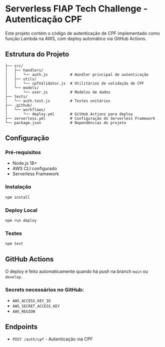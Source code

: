 # Serverless FIAP Tech Challenge - Autenticação CPF

Este projeto contém o código de autenticação de CPF implementado como função Lambda na AWS, com deploy automático via GitHub Actions.

## Estrutura do Projeto

```
├── src/
│   ├── handlers/
│   │   └── auth.js          # Handler principal de autenticação
│   ├── utils/
│   │   └── cpfValidator.js  # Utilitários de validação de CPF
│   └── models/
│       └── user.js          # Modelos de dados
├── tests/
│   └── auth.test.js         # Testes unitários
├── .github/
│   └── workflows/
│       └── deploy.yml       # GitHub Actions para deploy
├── serverless.yml           # Configuração do Serverless Framework
└── package.json             # Dependências do projeto
```

## Configuração

### Pré-requisitos
- Node.js 18+
- AWS CLI configurado
- Serverless Framework

### Instalação
```bash
npm install
```

### Deploy Local
```bash
npm run deploy
```

### Testes
```bash
npm test
```

## GitHub Actions

O deploy é feito automaticamente quando há push na branch `main` ou `develop`.

### Secrets necessários no GitHub:
- `AWS_ACCESS_KEY_ID`
- `AWS_SECRET_ACCESS_KEY`
- `AWS_REGION`

## Endpoints

- `POST /auth/cpf` - Autenticação via CPF